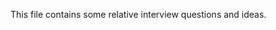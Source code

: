 This file contains some relative interview questions and ideas.
 
       
    
  
         
    
               
            
                       
                     
 
 
            
 
 
